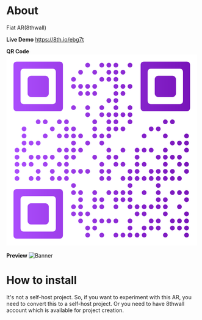 # About

Fiat AR(8thwall)

**Live Demo**
https://8th.io/ebg7t

**QR Code**
![Banner](https://github.com/jobenyuki/Fiat-AR/blob/master/8code.svg)

**Preview**
![Banner](https://github.com/jobenyuki/Fiat-AR/blob/master/preview.png)

# How to install

It's not a self-host project. So, if you want to experiment with this AR, you need to convert this to a self-host project. Or you need to have 8thwall account which is available for project creation.
